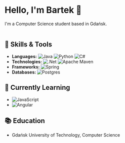 <!--
<div align="center">
<img src="https://github.com/imbarteq/imbarteq/blob/main/donut.gif?raw=true" align="center">
</div>
-->

# Hello, I'm Bartek 👋

I'm a Computer Science student based in Gdańsk. <br/><br/>


## 🔧 Skills & Tools
- **Languages:** ![Java](https://img.shields.io/badge/java-%23ED8B00.svg?style=for-the-badge&logo=openjdk&logoColor=white) ![Python](https://img.shields.io/badge/python-3670A0?style=for-the-badge&logo=python&logoColor=ffdd54) ![C#](https://img.shields.io/badge/c%23-%23239120.svg?style=for-the-badge&logo=csharp&logoColor=white)
- **Technologies:** ![.Net](https://img.shields.io/badge/.NET-5C2D91?style=for-the-badge&logo=.net&logoColor=white) ![Apache Maven](https://img.shields.io/badge/Apache%20Maven-C71A36?style=for-the-badge&logo=Apache%20Maven&logoColor=white)
- **Frameworks:** 	![Spring](https://img.shields.io/badge/spring-%236DB33F.svg?style=for-the-badge&logo=spring&logoColor=white)
- **Databases:** ![Postgres](https://img.shields.io/badge/postgres-%23316192.svg?style=for-the-badge&logo=postgresql&logoColor=white)

## 🌱 Currently Learning
- ![JavaScript](https://img.shields.io/badge/javascript-%23323330.svg?style=for-the-badge&logo=javascript&logoColor=%23F7DF1E)
- ![Angular](https://img.shields.io/badge/angular-%23DD0031.svg?style=for-the-badge&logo=angular&logoColor=white)

## 📚 Education
- Gdańsk University of Technology, Computer Science
